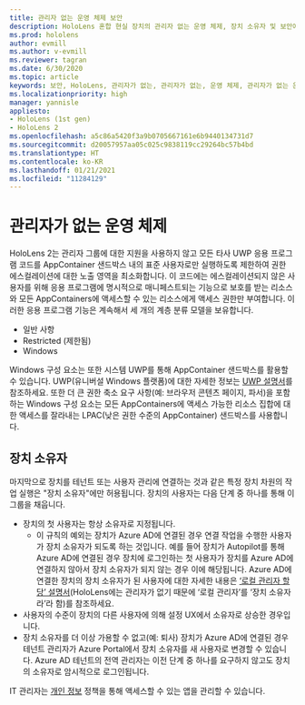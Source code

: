 ```yaml
---
title: 관리자 없는 운영 체제 보안
description: HoloLens 혼합 현실 장치의 관리자 없는 운영 체제, 장치 소유자 및 보안에 대해 자세히 알아보세요.
ms.prod: hololens
author: evmill
ms.author: v-evmill
ms.reviewer: tagran
ms.date: 6/30/2020
ms.topic: article
keywords: 보안, HoloLens, 관리자가 없는, 관리자가 없는, 운영 체제, 관리자가 없는 운영 체제, 관리자 os, 관리자가 없는 os, HoloLens 2, HoloLens2 보안,
ms.localizationpriority: high
manager: yannisle
appliesto:
- HoloLens (1st gen)
- HoloLens 2
ms.openlocfilehash: a5c86a5420f3a9b0705667161e6b9440134731d7
ms.sourcegitcommit: d20057957aa05c025c9838119cc29264bc57b4bd
ms.translationtype: HT
ms.contentlocale: ko-KR
ms.lasthandoff: 01/21/2021
ms.locfileid: "11284129"
---
```

# 관리자가 없는 운영 체제

HoloLens 2는 관리자 그룹에 대한 지원을 사용하지 않고 모든 타사 UWP 응용 프로그램 코드를 AppContainer 샌드박스 내의 표준 사용자로만 실행하도록 제한하여 권한 에스컬레이션에 대한 노출 영역을 최소화합니다. 이 코드에는 에스컬레이션되지 않은 사용자를 위해 응용 프로그램에 명시적으로 매니페스트되는 기능으로 보호를 받는 리소스와 모든 AppContainers에 액세스할 수 있는 리소스에게 액세스 권한만 부여합니다.
이러한 응용 프로그램 기능은 계속해서 세 개의 계층 분류 모델을 보유합니다.
  * 일반 사항
  * Restricted (제한됨)
  * Windows

Windows 구성 요소는 또한 시스템 UWP를 통해 AppContainer 샌드박스를 활용할 수 있습니다. UWP(유니버설 Windows 플랫폼)에 대한 자세한 정보는 [UWP 설명서](https://docs.microsoft.com/windows/uwp/)를 참조하세요. 또한 더 큰 권한 축소 요구 사항(예: 브라우저 콘텐츠 페이지, 파서)을 포함하는 Windows 구성 요소는 모든 AppContainers에 액세스 가능한 리소스 집합에 대한 액세스를 잘라내는 LPAC(낮은 권한 수준의 AppContainer) 샌드박스를 사용합니다.

## 장치 소유자

마지막으로 장치를 테넌트 또는 사용자 관리에 연결하는 것과 같은 특정 장치 차원의 작업 실행은 "장치 소유자"에만 허용됩니다. 장치의 사용자는 다음 단계 중 하나를 통해 이 그룹을 채웁니다.
  * 장치의 첫 사용자는 항상 소유자로 지정됩니다. 
    * 이 규칙의 예외는 장치가 Azure AD에 연결된 경우 연결 작업을 수행한 사용자가 장치 소유자가 되도록 하는 것입니다. 예를 들어 장치가 Autopilot를 통해 Azure AD에 연결된 경우 장치에 로그인하는 첫 사용자가 장치를 Azure AD에 연결하지 않아서 장치 소유자가 되지 않는 경우 이에 해당됩니다. Azure AD에 연결한 장치의 장치 소유자가 된 사용자에 대한 자세한 내용은 [‘로컬 관리자 할당’ 설명서](https://docs.microsoft.com/azure/active-directory/devices/assign-local-admin)(HoloLens에는 관리자가 없기 때문에 ‘로컬 관리자’를 ‘장치 소유자라’라 함)를 참조하세요.
  * 사용자의 수준이 장치의 다른 사용자에 의해 설정 UX에서 소유자로 상승한 경우입니다.
  * 장치 소유자를 더 이상 가용할 수 없고(예: 퇴사) 장치가 Azure AD에 연결된 경우 테넌트 관리자가 Azure Portal에서 장치 소유자를 새 사용자로 변경할 수 있습니다.
Azure AD 테넌트의 전역 관리자는 이전 단계 중 하나를 요구하지 않고도 장치의 소유자로 암시적으로 로그인됩니다. 

IT 관리자는 [개인 정보](https://docs.microsoft.com/windows/client-management/mdm/policy-csp-privacy) 정책을 통해 액세스할 수 있는 앱을 관리할 수 있습니다. 
